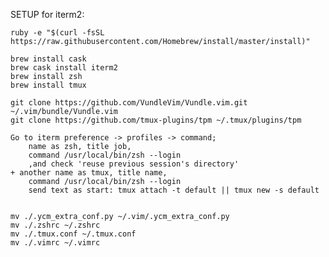 SETUP for iterm2:


	ruby -e "$(curl -fsSL https://raw.githubusercontent.com/Homebrew/install/master/install)"

	brew install cask
	brew cask install iterm2
	brew install zsh
	brew install tmux

	git clone https://github.com/VundleVim/Vundle.vim.git ~/.vim/bundle/Vundle.vim
	git clone https://github.com/tmux-plugins/tpm ~/.tmux/plugins/tpm
	
	Go to iterm preference -> profiles -> command;  
		name as zsh, title job, 
		command /usr/local/bin/zsh --login
		,and check 'reuse previous session's directory'
	+ another name as tmux, title name, 
		command /usr/local/bin/zsh --login	
		send text as start: tmux attach -t default || tmux new -s default

	
	mv ./.ycm_extra_conf.py ~/.vim/.ycm_extra_conf.py
	mv ./.zshrc ~/.zshrc
	mv ./.tmux.conf ~/.tmux.conf
	mv ./.vimrc ~/.vimrc

